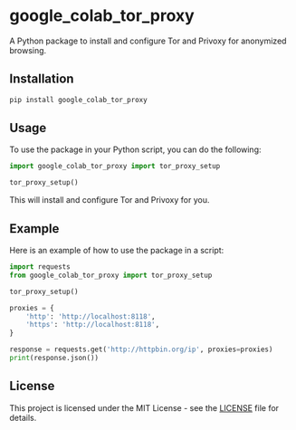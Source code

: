 # google_colab_tor_proxy

A Python package to install and configure Tor and Privoxy for anonymized browsing.

## Installation

```bash
pip install google_colab_tor_proxy
```
## Usage

To use the package in your Python script, you can do the following:

```python
import google_colab_tor_proxy import tor_proxy_setup

tor_proxy_setup()
```

This will install and configure Tor and Privoxy for you.

## Example

Here is an example of how to use the package in a script:

```python
import requests
from google_colab_tor_proxy import tor_proxy_setup

tor_proxy_setup()

proxies = {
    'http': 'http://localhost:8118',
    'https': 'http://localhost:8118',
}

response = requests.get('http://httpbin.org/ip', proxies=proxies)
print(response.json())
```

## License

This project is licensed under the MIT License - see the [LICENSE](LICENSE) file for details.
